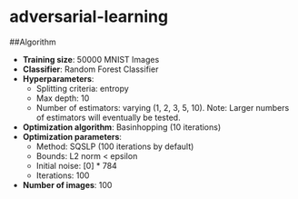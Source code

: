 # adversarial-learning

##Algorithm

* **Training size**: 50000 MNIST Images
* **Classifier**: Random Forest Classifier
* **Hyperparameters**:
  * Splitting criteria: entropy
  * Max depth: 10
  * Number of estimators: varying (1, 2, 3, 5, 10). Note: Larger numbers of estimators will eventually be tested.
* **Optimization algorithm**: Basinhopping (10 iterations)
* **Optimization parameters**:
  * Method: SQSLP (100 iterations by default)
  * Bounds: L2 norm < epsilon
  * Initial noise: [0] * 784
  * Iterations: 100
* **Number of images**: 100
